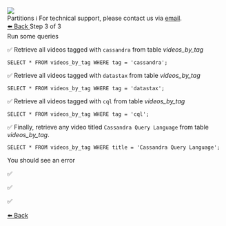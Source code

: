 <!-- TOP -->
<div class="top">
  <img class="scenario-academy-logo" src="https://datastax-academy.github.io/katapod-shared-assets/images/ds-academy-2023.svg" />
  <div class="scenario-title-section">
    <span class="scenario-title">Partitions</span>
    <span class="scenario-subtitle">ℹ️ For technical support, please contact us via <a href="mailto:academy@datastax.com">email</a>.</span>
  </div>
</div>

<!-- NAVIGATION -->
<div id="navigation-bottom" class="navigation-bottom">
 <a href='command:katapod.loadPage?[{"step":"step2"}]'
   class="btn btn-dark navigation-bottom-left">⬅️ Back
 </a>
<span class="step-count"> Step 3 of 3</span>
</div>

<!-- CONTENT -->
<div class="step-title">Run some queries</div>

✅ Retrieve all videos tagged with `cassandra` from table *videos_by_tag*
```
SELECT * FROM videos_by_tag WHERE tag = 'cassandra';
```

✅ Retrieve all videos tagged with `datastax` from table *videos_by_tag*
```
SELECT * FROM videos_by_tag WHERE tag = 'datastax';
```

✅ Retrieve all videos tagged with `cql` from table *videos_by_tag*
```
SELECT * FROM videos_by_tag WHERE tag = 'cql';
```

✅ Finally, retrieve any video titled `Cassandra Query Language` from table *videos_by_tag*.
```
SELECT * FROM videos_by_tag WHERE title = 'Cassandra Query Language';
```
You should see an error

✅ 

✅ 

✅ 

<!-- NAVIGATION -->
<div id="navigation-bottom" class="navigation-bottom">
 <a href='command:katapod.loadPage?[{"step":"step2"}]'
   class="btn btn-dark navigation-bottom-left">⬅️ Back
 </a>

</div>